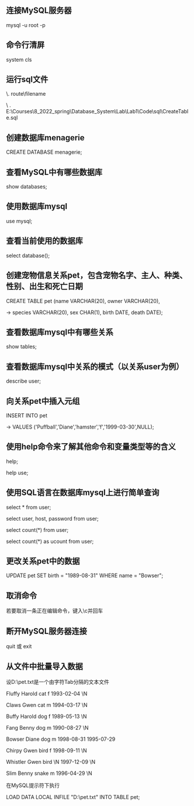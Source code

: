 ## 连接MySQL服务器

 mysql -u root -p



## 命令行清屏

system cls

## 运行sql文件

\\. route\filename

\ .  E:\Courses\8_2022_spring\Database_System\Lab\Lab1\Code\sql\CreateTable.sql



## 创建数据库menagerie

CREATE DATABASE menagerie;

 

## 查看MySQL中有哪些数据库

show databases; 

 

## 使用数据库mysql

use mysql;

 

##  查看当前使用的数据库

select database();

 

## 创建宠物信息关系pet，包含宠物名字、主人、种类、性别、出生和死亡日期

CREATE TABLE pet (name VARCHAR(20), owner VARCHAR(20),

-> species VARCHAR(20), sex CHAR(1), birth DATE, death DATE);

 

## 查看数据库mysql中有哪些关系

show tables;

 

## 查看数据库mysql中关系的模式（以关系user为例）

describe user;



## 向关系pet中插入元组

INSERT INTO pet

-> VALUES ('Puffball','Diane','hamster','f','1999-03-30',NULL);

 

## 使用help命令来了解其他命令和变量类型等的含义

help;

help use;

 

## 使用SQL语言在数据库mysql上进行简单查询

select * from user;

select user, host, password from user;

select count(*) from user;

select count(*) as ucount from user;

 

## 更改关系pet中的数据

UPDATE pet SET birth = "1989-08-31" WHERE name = "Bowser";



## 取消命令

若要取消一条正在编辑命令，键入\c并回车

 

## 断开MySQL服务器连接

quit 或 exit

 

## 从文件中批量导入数据

设D:\pet.txt是一个由字符Tab分隔的文本文件

Fluffy  Harold  cat f   1993-02-04 \N

Claws  Gwen   cat m  1994-03-17 \N

Buffy   Harold  dog f   1989-05-13 \N

Fang   Benny  dog m  1990-08-27 \N

Bowser Diane  dog m  1998-08-31 1995-07-29 

Chirpy  Gwen   bird f   1998-09-11 \N

Whistler Gwen   bird \N  1997-12-09 \N

Slim   Benny  snake   m  1996-04-29 \N

在MySQL提示符下执行

LOAD DATA LOCAL INFILE "D:\pet.txt" INTO TABLE pet;

 